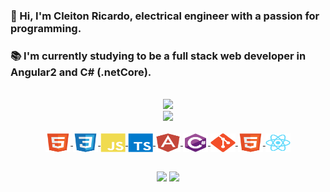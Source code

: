 ### 🤵 Hi, I'm Cleiton Ricardo, electrical engineer with a passion for programming. <br/>
### 📚 I'm currently studying to be a full stack web developer in Angular2 and C# (.netCore).

<br/>

<div align="center">
  <a href="https://github.com/cleitonricardo">
  <img height="180em" src="https://github-readme-stats.vercel.app/api/top-langs/?username=cleitonricardo&langs_count=8&layout=compact&theme=dark">
   <br>
  <img height="180em" src="https://github-readme-stats.vercel.app/api?username=cleitonricardo&show_icons=true&theme=dark"/>

  
</div>
  
 <div align="center" style="margin: 0 auto"><br>
  <img align="center" alt="Cleiton-HTML" height="30" width="40" src="https://raw.githubusercontent.com/devicons/devicon/master/icons/html5/html5-original.svg">
  <img align="center" alt="Cleiton-CSS" height="30" width="40" src="https://raw.githubusercontent.com/devicons/devicon/master/icons/css3/css3-original.svg">
  <img align="center" alt="Cleiton-JS" height="30" width="40" src="https://raw.githubusercontent.com/devicons/devicon/master/icons/javascript/javascript-plain.svg">
  <img align="center" alt="Cleiton-TS" height="30" width="40" src="https://github.com/devicons/devicon/blob/master/icons/typescript/typescript-plain.svg">
  <img align="center" alt="Cleiton-Angular" height="30" width="40" src="https://github.com/devicons/devicon/blob/master/icons/angularjs/angularjs-plain.svg">
  <img align="center" alt="Cleiton-Csharp" height="30" width="40" src="https://raw.githubusercontent.com/devicons/devicon/master/icons/csharp/csharp-original.svg">
  <img align="center" alt="Cleiton-Git" height="30" width="40" src="https://github.com/devicons/devicon/blob/master/icons/git/git-plain.svg">
  <img align="center" alt="Cleiton-HTML" height="30" width="40" src="https://raw.githubusercontent.com/devicons/devicon/master/icons/html5/html5-original.svg">

  <img align="center" alt="Cleiton-Git" height="30" width="40" src="https://raw.githubusercontent.com/devicons/devicon/master/icons/react/react-original.svg">

</div>
  
 <br/>
 
<div align="center" > 
  <p align="center">
  <p align="center">
  <a href = "cleitonricardo12@gmail.com"><img src="https://img.shields.io/badge/-Email-ff0000?style=for-the-badge&logo=gmail&logoColor=white" target="_blank"></a>
  <a href="https://www.linkedin.com/in/cleiton-spagnol-027369127/" target="_blank"><img src="https://img.shields.io/badge/-LinkedIn-%230077B5?style=for-the-badge&logo=linkedin&logoColor=white" target="_blank"></a> 
</div>
